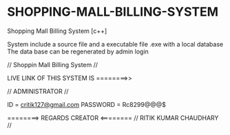 # SHOPPING-MALL-BILLING-SYSTEM
Shopping Mall Billing System [c++] 

System include a source file and a executable file .exe with a local database 
The data base can be regenerated by admin login 

// Shoppin Mall Billing System  //

LIVE LINK OF THIS SYSTEM IS ========>>  

//  ADMINISTRATOR  //

ID = critik127@gmail.com
PASSWORD = Rc8299@$@$@$

========> REGARDS CREATOR  <========
//  RITIK KUMAR CHAUDHARY  //
